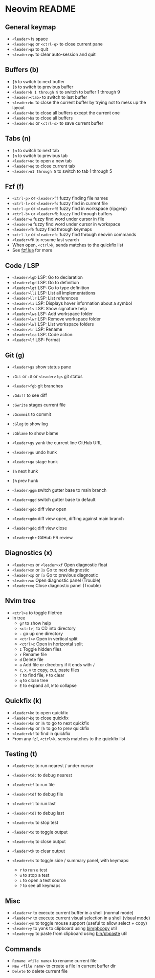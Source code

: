 # Neovim README

## General keymap
  * `<leader>` is space
  * `<leader>qq` or `<ctrl-q>` to close current pane
  * `<leader>qa` to quit
  * `<leader>qs` to clear auto-session and quit

## Buffers (b)
  * `]b` to switch to next buffer
  * `[b` to switch to previous buffer
  * `<leader>b 1 through 9` to switch to buffer 1 through 9
  * `<leader><tab>` to switch to last buffer
  * `<leader>bc` to close the current buffer by trying not to mess up the layout
  * `<leader>bo` to close all buffers except the current one
  * `<leader>ba` to close all buffers
  * `<leader>bs` or `<ctrl-s>` to save current buffer

## Tabs (n)
  * `]n` to switch to next tab
  * `[n` to switch to previous tab
  * `<leader>nc` to open a new tab
  * `<leader>nq` to close current tab
  * `<leader>n1 through 5` to switch to tab 1 through 5

## Fzf (f)
  * `<ctrl-p>` or `<leader>ff` fuzzy finding file names
  * `<ctrl-l>` or `<leader>fs` fuzzy find in current file
  * `<ctrl-g>` or `<leader>fS` fuzzy find in workspace (ripgrep)
  * `<ctrl-b>` or `<leader>fb` fuzzy find through buffers
  * `<leader>w` fuzzy find word under cursor in file
  * `<leader>W` fuzzy find word under cursor in workspace
  * `<leader>fk` fuzzy find through keymaps
  * `<ctrl-\>` or `<leader>fc` fuzzy find through neovim commands
  * `<leader>fR` to resume last search 
  * When open, `<ctrl>k`, sends matches to the quickfix list
  * See [fzf.lua](./home-manager/modules/neovim/conv/fzf.lua) for more

## Code / LSP
  * `<leader>lgD` LSP: Go to declaration
  * `<leader>lgd` LSP: Go to definition
  * `<leader>lgt` LSP: Go to type definition
  * `<leader>lli` LSP: List all implementations
  * `<leader>llr` LSP: List references
  * `<leader>li` LSP: Displays hover information about a symbol
  * `<leader>ls` LSP: Show signature help
  * `<leader>lwa` LSP: Add workspace folder
  * `<leader>lwr` LSP: Remove workspace folder
  * `<leader>lwl` LSP: List workspace folders
  * `<leader>lr` LSP: Rename
  * `<leader>lca` LSP: Code action
  * `<leader>lf` LSP: Format

## Git (g)
  * `<leader>gs` show status pane
  * `:Git` or `:G` or `<leader>fgs` git status
  * `<leader>fgb` git branches
  * `:Gdiff` to see diff
  * `:Gwrite` stages current file
  * `:Gcommit` to commit
  * `:Glog` to show log
  * `:Gblame` to show blame
  * `<leader>gy` yank the current line GitHub URL

  * `<leader>gu` undo hunk
  * `<leader>ga` stage hunk
  * `]h` next hunk
  * `[h` prev hunk
  * `<leader>ggm` switch gutter base to main branch
  * `<leader>ggd` switch gutter base to default

  * `<leader>gdo` diff view open
  * `<leader>gdm` diff view open, diffing against main branch
  * `<leader>gdq` diff view close

  * `<leader>ghr` GitHub PR review

## Diagnostics (x)
  * `<leader>xs` or `<leader>xf` Open diagnostic float
  * `<leader>xn` or `]x` Go to next diagnostic
  * `<leader>xp` or `[x` Go to previous diagnostic
  * `<leader>xo` Open diagnostic panel (Trouble)
  * `<leader>xq` Close diagnostic panel (Trouble)


## Nvim tree
  * `<ctrl>e` to toggle filetree
  * In tree
    * `g?` to show help
    * `<ctrl>]` to CD into directory
    * `-` go up one directory
    * `<ctrl>v` Open in vertical split
    * `<ctrl>x` Open in horizontal split
    * `I` Toggle hidden files
    * `r` Rename file
    * `d` Delete file
    * `a` Add file or directory if it ends with `/`
    * `c`, `x`, `v` to copy, cut, paste files
    * `f` to find file, `F` to clear
    * `q` to close tree
    * `E` to expand all, `W` to collapse

## Quickfix (k)
* `<leader>ko` to open quickfix
* `<leader>kq` to close quickfix
* `<leader>kn` or `]k` to go to next quickfix
* `<leader>kp` or `[k` to go to prev quickfix
* `<leader>kf` to find in quickfix
* From any fzf, `<ctrl>k`, sends matches to the quickfix list

## Testing (t)
  * `<leader>tc` to run nearest / under cursor
  * `<leader>tdc` to debug nearest
  * `<leader>tf` to run file
  * `<leader>tdf` to debug file
  * `<leader>tl` to run last
  * `<leader>tdl` to debug last
  * `<leader>tu` to stop test
  * `<leader>to` to toggle output
  * `<leader>tq` to close output
  * `<leader>tk` to clear output

  * `<leader>ts` to toggle side / summary panel, with keymaps:
    * `r` to run a test
    * `u` to stop a test
    * `i` to open a test source
    * `?` to see all keymaps

## Misc
  * `<leader>r` to execute current buffer in a shell (normal mode)
  * `<leader>r` to execute current visual selection in a shell (visual mode)
  * `<leader>ym` to toggle mouse support (useful to allow select + copy)
  * `<leader>y` to yank to clipboard using [bin/pbcopy](bin/pbcopy) util
  * `<leader>yp` to paste from clipboard using [bin/pbpaste](bin/pbpaste) util

## Commands
  * `Rename <file name>` to rename current file
  * `New <file name>` to create a file in current buffer dir
  * `Delete` to delete current file

